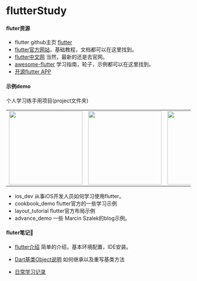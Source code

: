 # flutterStudy
#### fluter资源
* flutter github主页 [flutter](https://github.com/flutter/flutter)
* [flutter官方网站](https://flutter.io)，基础教程，文档都可以在这里找到。
* [flutter中文网](https://flutterchina.club) 当然，最新的还是去官网。
* [awesome-flutter](https://github.com/Solido/awesome-flutter) 学习指南，轮子，示例都可以在这里找到。
* [开源flutter APP](https://itsallwidgets.com)

#### 示例demo
个人学习练手用项目(project文件夹)

<div style="text-align: center"><table><tr>
<td style="text-align: center">
<img src="https://github.com/HeathWang/flutterStudy/blob/master/project/screenshot/ios_dev.png" width="200" />
</td>
<td style="text-align: center">
<img src="https://github.com/HeathWang/flutterStudy/blob/master/project/screenshot/cookbook.png" width="200"/>
</td>
<td style="text-align: center">
<img src="https://marcinszalek.pl/wp-content/uploads/2018/05/ff_16.gif" width="200"/>
</td>
  <td style="text-align: center">
<img src="https://github.com/HeathWang/flutterStudy/blob/master/project/screenshot/layout_tutorial.png" width="200"/>
</td>
</tr></table></div>

* ios_dev 从事iOS开发人员如何学习使用flutter。
* cookbook_demo flutter官方的一些学习示例
* layout_tutorial flutter官方布局示例
* advance_demo 一些 Marcin Szalek的blog示例。

#### fluter笔记📒
* [flutter介绍](https://github.com/HeathWang/flutterStudy/blob/master/flutter介绍.md) 简单的介绍，基本环境配置，IDE安装。

* [Dart基类Object说明](https://github.com/HeathWang/flutterStudy/blob/master/dart%20root%20class%20Object%20介绍.md) 如何继承以及重写基类方法
* [日常学习记录](https://github.com/HeathWang/flutterStudy/blob/master/flutter日常学习笔记.md)

